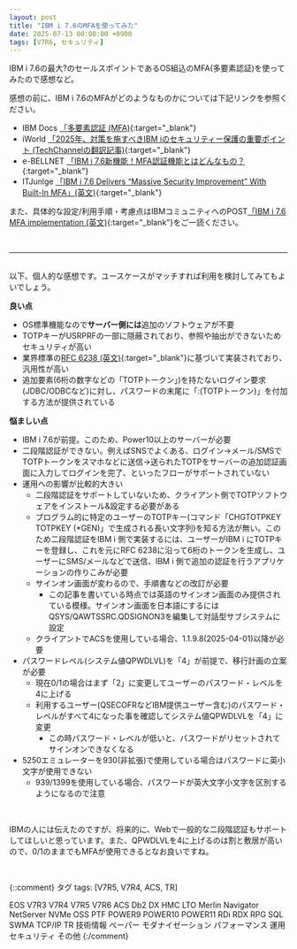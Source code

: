 ```yaml
---
layout: post
title: "IBM i 7.6のMFAを使ってみた"
date: 2025-07-13 00:00:00 +0900
tags: [V7R6, セキュリティ]
---
```

IBM i 7.6の最大?のセールスポイントであるOS組込のMFA(多要素認証)を使ってみたので感想など。

感想の前に、IBM i 7.6のMFAがどのようなものかについては下記リンクを参照ください。
- IBM Docs [「多要素認証 (MFA)](https://www.ibm.com/docs/ja/i/7.6.0?topic=security-multi-factor-authentication-mfa){:target="_blank"}
- iWorld [「2025年、対策を施すべきIBM iのセキュリティー保護の重要ポイント (TechChannelの翻訳記事)](https://iworldweb.info/column/product/top-ibmi-security-projects-2025){:target="_blank"}
- e-BELLNET [「IBM i 7.6新機能！MFA認証機能とはどんなもの？](https://www.e-bellnet.com/category/technology/2507/2507-01.html){:target="_blank"}
- ITJunlge [「IBM i 7.6 Delivers “Massive Security Improvement” With Built-In MFA」(英文)](https://jp.newsroom.ibm.com/2025-07-09-ibm-power11-raises-the-bar-for-enterprise-it){:target="_blank"}

また、具体的な設定/利用手順・考慮点はIBMコミュニティへのPOST[「IBM i 7.6 MFA implementation (英文)](https://community.ibm.com/community/user/discussion/ibm-i-76-mfa-implementation){:target="_blank"}をご一読ください。

<br>

<hr>
<br>
以下、個人的な感想です。ユースケースがマッチすれば利用を検討してみてもよいでしょう。

**良い点**

- OS標準機能なので**サーバー側には**追加のソフトウェアが不要
- TOTPキーがUSRPRFの一部に隠蔽されており、参照や抽出ができないためセキュリティが高い
- 業界標準の[RFC 6238 (英文)](https://datatracker.ietf.org/doc/html/rfc6238){:target="_blank"}に基づいて実装されており、汎用性が高い
- 追加要素(6桁の数字などの「TOTPトークン」)を持たないログイン要求(JDBC/ODBCなど)に対し、パスワードの末尾に「:(TOTPトークン)」を付加する方法が提供されている

**悩ましい点**

- IBM i 7.6が前提。このため、Power10以上のサーバーが必要
- 二段階認証ができない。例えばSNSでよくある、ログイン→メール/SMSでTOTPトークンをスマホなどに送信→送られたTOTPをサーバーの追加認証画面に入力してログインを完了、といったフローがサポートされていない
- 運用への影響が比較的大きい
  - 二段階認証をサポートしていないため、クライアント側でTOTPソフトウェアをインストール&設定する必要がある
  - プログラム的に特定のユーザーのTOTPキー(コマンド「CHGTOTPKEY TOTPKEY (*GEN)」で生成される長い文字列)を知る方法が無い。このため二段階認証をIBM i 側で実装するには、ユーザーがIBM i にTOTPキーを登録し、これを元にRFC 6238に沿って6桁のトークンを生成し、ユーザーにSMS/メールなどで送信、IBM i 側で追加の認証を行うアプリケーションの作りこみが必要
  - サインオン画面が変わるので、手順書などの改訂が必要
    - この記事を書いている時点では英語のサインオン画面のみ提供されている模様。サインオン画面を日本語にするにはQSYS/QAWTSSRC.QDSIGNON3を編集して対話型サブシステムに設定
  - クライアントでACSを使用している場合、1.1.9.8(2025-04-01)以降が必要
- パスワードレベル(システム値QPWDLVL)を「4」が前提で、移行計画の立案が必要
  - 現在0/1の場合はまず「2」に変更してユーザーのパスワード・レベルを4に上げる
  - 利用するユーザー(QSECOFRなどIBM提供ユーザー含む)のパスワード・レベルがすべて4になった事を確認してシステム値QPWDLVLを「4」に変更
    - この時パスワード・レベルが低いと、パスワードがリセットされてサインオンできなくなる
- 5250エミュレーターを930(非拡張)で使用している場合はパスワードに英小文字が使用できない
  - 939/1399を使用している場合、パスワードが英大文字小文字を区別するようになるので注意

<br>

<P>

IBMの人には伝えたのですが、将来的に、Webで一般的な二段階認証もサポートしてほしいと思っています。また、QPWDLVLを4に上げるのは割と敷居が高いので、0/1のままでもMFAが使用できるとなお良いですね。


<br>


{::comment}
タグ
tags: [V7R5, V7R4, ACS, TR]

EOS
V7R3
V7R4
V7R5
V7R6
ACS
Db2
DX
HMC
LTO
Merlin
Navigator
NetServer
NVMe
OSS
PTF
POWER9
POWER10
POWER11
RDi
RDX
RPG
SQL
SWMA
TCP/IP
TR
技術情報
ペーパー
モダナイゼーション
パフォーマンス
運用
セキュリティ
その他
{:/comment}
